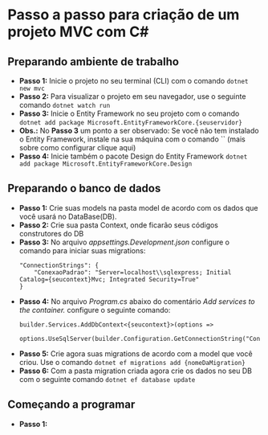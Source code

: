 # Passo a passo para criação de um projeto MVC com C#

## Preparando ambiente de trabalho

- **Passo 1:** Inicie o projeto no seu terminal (CLI) com o comando `dotnet new mvc`
- **Passo 2:** Para visualizar o projeto em seu navegador, use o seguinte comando `dotnet watch run`
- **Passo 3:** Inicie o Entity Framework no seu projeto com o comando `dotnet add package Microsoft.EntityFrameworkCore.{seuservidor}`
- **Obs.:** No **Passo 3** um ponto a ser observado: Se você não tem instalado o Entity Framework, instale na sua máquina com o comando `` (mais sobre como configurar clique aqui)
- **Passo 4:** Inicie também o pacote Design do Entity Framework `dotnet add package Microsoft.EntityFrameworkCore.Design`


## Preparando o banco de dados

- **Passo 1:** Crie suas models na pasta model de acordo com os dados que você usará no DataBase(DB).
- **Passo 2:** Crie sua pasta Context, onde ficarão seus códigos construtores do DB
- **Passo 3:** No arquivo _appsettings.Development.json_ configure o comando para iniciar suas migrations: 
    ```
    "ConnectionStrings": {
        "ConexaoPadrao": "Server=localhost\\sqlexpress; Initial Catalog={seucontext}Mvc; Integrated Security=True"
    }        
    ```
- **Passo 4:** No arquivo _Program.cs_ abaixo do comentário _Add services to the container._ configure o seguinte comando:
    ```
    builder.Services.AddDbContext<{seucontext}>(options => 
        options.UseSqlServer(builder.Configuration.GetConnectionString("ConexaoPadrao")));
    ```
- **Passo 5:** Crie agora suas migrations de acordo com a model que você criou. Use o comando `dotnet ef migrations add {nomeDaMigration}`
- **Passo 6:** Com a pasta migration criada agora crie os dados no seu DB com o seguinte comando `dotnet ef database update`

## Começando a programar

- **Passo 1:**